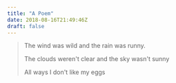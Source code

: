 ```yaml
---
title: "A Poem"
date: 2018-08-16T21:49:46Z
draft: false
---
```


> The wind was wild
> and the rain was runny.
>
> The clouds weren't clear
> and the sky wasn't sunny
>
> All ways I don't like my eggs